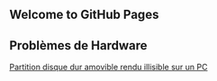 ## Welcome to GitHub Pages

## Problèmes de Hardware

[Partition disque dur amovible rendu illisible sur un PC](https://github.com/svcrobotics/base_de_connaissances/blob/master/Hardware/Formatter_disque.md)